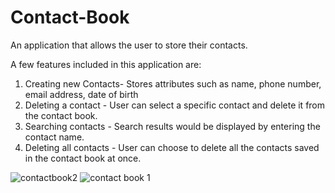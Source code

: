 # Contact-Book
An application that allows the user to store their contacts.

A few features included in this application are:
1. Creating new Contacts- Stores attributes such as name, phone number, email address, date of birth
2. Deleting a contact - User can select a specific contact and delete it from the contact book.
3. Searching contacts - Search results would be displayed by entering the contact name.
4. Deleting all contacts - User can choose to delete all the contacts saved in the contact book at once.


![contactbook2](https://user-images.githubusercontent.com/93322767/189948978-5f29e863-7af3-4540-872c-f6d066eeac0b.png)
![contact book 1](https://user-images.githubusercontent.com/93322767/189948767-a38b6377-1dd9-497b-86d0-f256af7f57c7.png)

